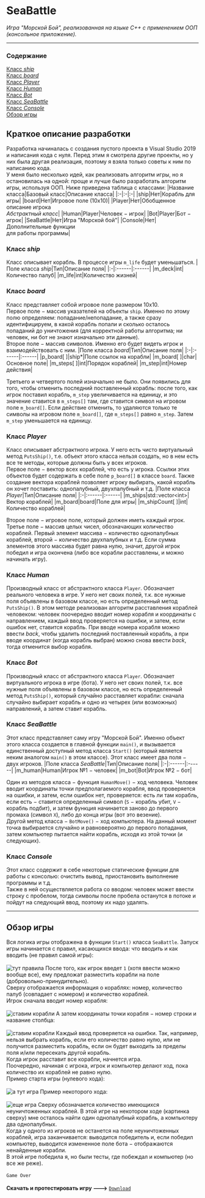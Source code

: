 # SeaBattle
_Игра "Морской Бой", реализованная на языке С++ с применением ООП (консольное приложение)._

---

### Содержание
[Класс _ship_](#ship) \
[Класс _board_](#board)\
[Класс _Player_](#player)\
[Класс _Human_](#human)\
[Класс _Bot_](#bot)\
[Класс _SeaBattle_](#seab)\
[Класс _Console_](#cons)\
[Обзор игры](#todo)
## Краткое описание разработки
Разработка начиналась с создания пустого проекта в Visual Studio 2019 и написания кода с нуля. 
Перед этим я смотрела другие проекты, но у них была другая реализация, поэтому я взяла только советы к ним по написанию кода.\
У меня было несколько идей, как реализовать алгоритм игры, но я остановилась на одной: проще и лучше было
разработать алгоритм игры, используя ООП. Ниже приведена таблица с классами:
|Название класса|Базовый класс|Описание класса|
|:-|:-|:-|
|ship|Нет|Корабль для игры|
|board|Нет|Игровое поле (10x10)|
|Player|Нет|Обобщенное описание игрока<br />_Абстрактный класс_|
|Human|Player|Человек − игрок|
|Bot|Player|Бот − игрок|
|SeaBattle|Нет|Игра "Морской бой"|
|Console|Нет|Дополнительные функции<br />для работы программы|

<a name="ship"><h3>Класс _ship_</h3></a>
Класс описывает корабль. В процессе игры `m_life` будет уменьшаться.
|Поле класса _ship_|Тип|Описание поля|
|:-|:------|:------|
|m_deck|int|Количество палуб|
|m_life|int|Количество жизней|

<a name="board"><h3>Класс _board_</h3></a>
Класс представляет собой игровое поле размером 10х10.\
Первое поле − массив указателей на объекты `ship`. Именно по этому полю определяем: попадание/непопадание, 
а также сразу идентифицируем, в какой корабль попали и сколько осталось попаданий до уничтожения (для корректной работы алгоритма; ни человек, ни бот не знают изначально эти данные).\
Второе поле − массив символов. Именно его будет видеть игрок и взаимодействовать с ним. 
|Поле класса _board_|Тип|Описание поля|
|:-|:------|:------|
|p_board[ ]|ship*|Поле ссылок на корабли|
|m_board[ ]|char|Основное поле|
|m_steps[ ]|int|Порядок кораблей|
|m_step|int|Номер действия|

Третьего и четвертого полей изначально не было. Они появились для того, чтобы отменить последний поставленный корабль: 
после того, как игрок поставил корабль, `m_step` увеличивается на единицу, и это значение ставится в `m_steps[]` там, где ставится символ на игровом поле `m_board[]`. 
Если действие отменить, то удаляются только те символы на игровом поле `m_board[]`, где `m_steps[]` равно `m_step`. Затем `m_step` уменьшается на единицу.
<a name="player"><h3>Класс _Player_</h3></a>
Класс описывает абстрактного игрока. У него есть чисто виртуальный метод `PutsShip()`, т.е. объект этого класса нельзя создать, но в нем есть все те методы, которые должны быть у всех игроков.\
Первое поле − вектор всех кораблей, что есть у игрока. Ссылки этих объектов будет содержать в себе поле `p_board[]` в классе `board`. 
Также создание вектора кораблей позволяет игроку выбирать, какой корабль он хочет поставить: однопалубный, двухпалубный и т.д.
|Поле класса _Player_|Тип|Описание поля|
|:-|:------|:------|
|m_ships|std::vector\<int\>|Вектор кораблей|
|m_board|board|Поле для игры|
|m_shipCount[ ]|int|Количество кораблей|

Второе поле − игровое поле, который должен иметь каждый игрок.\
Третье поле − массив целых чисел, обозначающих количество кораблей. Первый элемент массива − количество однопалубных кораблей, второй − количество двухпалубных и т.д.
Если сумма элементов этого массива будет равна нулю, значит, другой игрок победил и игра окончена (либо все корабли расставлены, и можно начинать игру).
<a name="human"><h3>Класс _Human_</h3></a>
Производный класс от абстрактного класса `Player`. Обозначает реального человека в игре. У него нет своих полей, т.к. все нужные поля объявлены в базовом классе, 
но есть определенный метод `PutsShip()`. В этом методе реализован алгоритм расставления кораблей человеком: 
человек поочередно вводит номер корабля и координаты с направлением, каждый ввод проверяется на ошибки, и затем, если ошибок нет, ставится корабль. 
При вводе номера корабля можно ввести _back_, чтобы удалить последний поставленный корабль, а при вводе координат (когда корабль выбран) можно снова ввести _back_, тогда отменится выбор корабля.
<a name="bot"><h3>Класс _Bot_</h3></a>
Производный класс от абстрактного класса `Player`. Обозначает виртуального игрока в игре (бота). У него нет своих полей, т.к. все нужные поля объявлены в базовом классе, 
но есть определенный метод `PutsShip()`, который случайно расставляет корабли: сначала случайно выбирает корабль и одно из четырех (или возможных) направлений, а затем ставит корабль.
<a name="seab"><h3>Класс _SeaBattle_</h3></a>
Этот класс представляет саму игру "Морской Бой". Именно объект этого класса создается в главной функции `main()`, и вызывается единственный доступный метод класса `Start()` 
(который является неким аналогом `main()` в этом классе). Этот класс имеет два поля − двух игроков.
|Поле класса _SeaBattle_|Тип|Описание поля|
|:-|:------|:------|
|m_human|Human|Игрок №1 − человек|
|m_bot|Bot|Игрок №2 − бот|

Один из методов класса − функция `HumanMove()` − ход человека. Человек вводит координаты точки предполагаемого корабля, ввод проверяется на ошибки, и затем, если ошибок нет, 
проверяется: есть ли там корабль, если есть − ставится определенный символ (`S` − корабль убит, `V` − корабль подбит), и затем функция начинается заново до первого промаха (символ `Х`), либо до конца игры (вот это везение).\
Другой метод класса − `BotMove()` − ход компьютера. На данный момент точка выбирается случайно и равновероятно до первого попадания, затем компьютер пытается найти корабль, исходя из этой точки (и следующих).
<a name="cons"><h3>Класс _Console_</h3></a>
Этот класс содержит в себе некоторые статические функции для работы с консолью: очистить вывод, приостановить выполнение программы и т.д.\
Также в ней осуществляется работа со вводом: человек может ввести строку с пробелом, тогда символы после пробела останутся в потоке и пойдут на следующий ввод, поэтому их надо удалять.

---
<a name="todo"><h2>Обзор игры</h2></a>
Вся логика игры отображена в функции `Start()` класса `SeaBattle`. 
Запуск игры начинается с правил, касающихся ввода: что вводить и как вводить (не правил самой игры): \
\
![тут правила](https://github.com/bukmanduk/SeaBattle/blob/master/assets/rules.PNG "Скучные правила")
После того, как игрок введет `1` (хотя ввести можно вообще все), ему предложат разместить корабли на поле (добровольно-принудительно).\
Сверху отображается информация о кораблях: номер, количество палуб (совпадает с номером) и количество кораблей.\
Игрок сначала вводит номер корабля:\
\
![ставим корабли](https://github.com/bukmanduk/SeaBattle/blob/master/assets/putsship.PNG "Начинаем расставлять корабли")
А затем координаты точки корабля − номер строки и название столбца:\
\
![ставим корабли](https://github.com/bukmanduk/SeaBattle/blob/master/assets/putsships2.PNG "Вводим, куда поставить: ставлю на 1a>")
Каждый ввод проверяется на ошибки. Так, например, нельзя выбрать корабль, если его количество равно нулю, или не получится разместить корабль, если он будет выходить за пределы поля и/или пересекать другой корабль. \
Когда игрок расставит все корабли, начнется игра.\
Поочередно, начиная с игрока, игрок и компьютер делают ход, пока количество их кораблей не равно нулю.\
Пример старта игры (нулевого хода):\
\
![а тут игра](https://github.com/bukmanduk/SeaBattle/blob/master/assets/game.PNG "Ура, играем!")
Пример некоторого хода:\
\
![еще игра](https://github.com/bukmanduk/SeaBattle/blob/master/assets/game2.PNG "Напряженный момент")
Сверху обозначается количество имеющихся неуничтоженных кораблей. В этой игре на некотором ходе (картинка сверху) мне осталось найти один однопалубный корабль, а компьютеру два однопалубных.\
Когда у одного из игроков не останется на поле неуничтоженных кораблей, игра заканчивается: выводится победитель и, если победил компьютер, выводится измененное поле бота − отображаются ненайденные корабли.\
В этой игре победила я, но были тесты, где побеждал и компьютер (но все же реже).\
\
`Game Over`
\
\
__Скачать и протестировать игру --->__ [`Download`](https://github.com/bukmanduk/SeaBattle/releases/download/v1.0.0/Battleship.exe)
